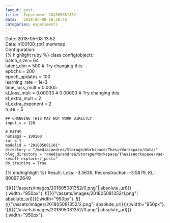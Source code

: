 ```yaml
---
layout: post
title:  Experiment 201805081352
date:   2018-05-08 18:28:46
categories: experiments
---
```

Date: 2018-05-08 13:52  
Data: n100100_rot1.memmap  
Configuration:   
{% highlight ruby %}
class config(object):  
    batch_size = 64  
    latent_dim = 500 # Try changing this  
    epochs = 200  
    epoch_updates = 100  
    learning_rate = 1e-3   
    time_loss_mult = 0.0005   
    kl_loss_mult = 0.00003 # 0.00003 # Try changing this  
    kl_extra_mult = 2   
    kl_extra_exponent = 2  
    n_ae = 5  
      
    ## CHANGING THIS MAY NOT WORK DIRECTLY  
    input_s = 128  
  
    # PATHS  
    numimgs = 100100  
    rot = 1  
    modelid = "201805081101"  
    directory = "/media/andrea/Storage/Workspace/ThesisWorkspace/data/"  
    blog_directory = "/media/andrea/Storage/Workspace/ThesisWorkspace/vae-result-explorer/_posts"  
    do_training = True  
  
{% endhighlight %}
Result: Loss: -3.5639, Reconstruction: -3.5879, KL: 80097.2649  

![]({{"/assets/images/201805081352/0.png"| absolute_url}}){:width="950px"}.
![]({{"/assets/images/201805081352/1.png"| absolute_url}}){:width="950px"}.
![]({{"/assets/images/201805081352/2.png"| absolute_url}}){:width="950px"}.
![]({{"/assets/images/201805081352/3.png"| absolute_url}}){:width="950px"}.